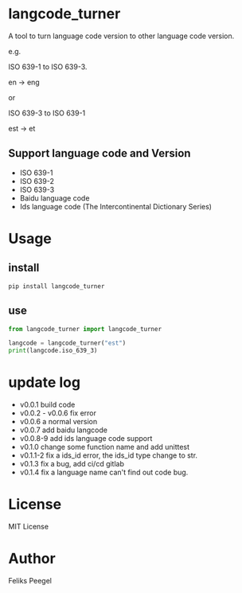 # langcode_turner

A tool to turn language code version to other language code version.

e.g.

ISO 639-1 to ISO 639-3.

en -> eng

or

ISO 639-3 to ISO 639-1

est -> et

## Support language code and Version

- ISO 639-1
- ISO 639-2
- ISO 639-3
- Baidu language code
- Ids language code (The Intercontinental Dictionary Series)

# Usage

## install
```
pip install langcode_turner
```

## use
```python
from langcode_turner import langcode_turner

langcode = langcode_turner("est")
print(langcode.iso_639_3)

```

# update log

- v0.0.1 build code
- v0.0.2 - v0.0.6 fix error
- v0.0.6 a normal version
- v0.0.7 add baidu langcode
- v0.0.8-9 add ids language code support
- v0.1.0 change some function name and add unittest
- v0.1.1-2 fix a ids_id error, the ids_id type change to str.
- v0.1.3 fix a bug, add ci/cd gitlab
- v0.1.4 fix a language name can't find out code bug.
# License
MIT License

# Author
Feliks Peegel

